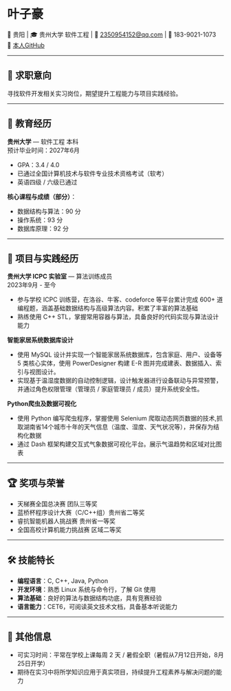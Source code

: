 # 叶子豪  
📍 贵阳 | 🎓 贵州大学 软件工程 | 📧 2350954152@qq.com | 
📱 183-9021-1073  
🔗 [本人GitHub](https://github.com/xiaoyejinjier) 

---

## 🎯 求职意向
寻找软件开发相关实习岗位，期望提升工程能力与项目实践经验。

---

## 🏫 教育经历
**贵州大学** — 软件工程 本科  
预计毕业时间：2027年6月  
- GPA：3.4 / 4.0  
- 已通过全国计算机技术与软件专业技术资格考试（软考）  
- 英语四级 / 六级已通过  

**核心课程与成绩（部分）**：
- 数据结构与算法：90 分  
- 操作系统：93 分  
- 数据库原理：92 分  

---

## 💼 项目与实践经历
**贵州大学 ICPC 实验室** — 算法训练成员  
2023年9月 - 至今  
- 参与学校 ICPC 训练营，在洛谷、牛客、codeforce 等平台累计完成 600+ 道编程题，涵盖基础数据结构与高级算法内容。积累了丰富的算法基础  
- 熟练使用 C++ STL，掌握常用容器与算法，具备良好的代码实现与算法设计能力

**智能家居系统数据库设计**
- 使用 MySQL 设计并实现一个智能家居系统数据库，包含家庭、用户、设备等 5 类核心实体，使用 PowerDesigner 构建 E-R 图并完成建表、数据插入、索引与视图设计。
- 实现基于温湿度数据的自动控制逻辑，设计触发器进行设备联动与异常预警，并通过角色权限管理（管理员 / 家庭管理员 / 成员）提升系统安全性。

**Python爬虫及数据可视化**
- 使用 Python 编写爬虫程序，掌握使用 Selenium 爬取动态网页数据的技术,抓取湖南省14个城市十年的天气信息（温度、湿度、天气状况等），并保存为结构化数据
- 通过 Dash 框架构建交互式气象数据可视化平台。展示气温趋势和区域对比图表
---

## 🏆 奖项与荣誉
- 天梯赛全国总决赛 团队三等奖  
- 蓝桥杯程序设计大赛（C/C++组）贵州省二等奖  
- 睿抗智能机器人挑战赛 贵州省一等奖  
- 全国高校计算机能力挑战赛 区域二等奖  

---

## 🛠 技能特长
- **编程语言**：C, C++, Java, Python  
- **开发环境**：熟悉 Linux 系统与命令行，了解 Git 使用  
- **算法基础**：良好的算法与数据结构功底，具有竞赛经验  
- **语言能力**：CET6，可阅读英文技术文档，具备基本听说能力

---

## 📄 其他信息
- 可实习时间：平常在学校上课每周 2 天 / 暑假全职（暑假从7月12日开始，8月25日开学）  
- 期待在实习中将所学知识应用于真实项目，持续提升工程素养与解决问题的能力

